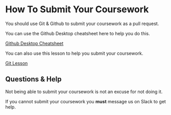 # How To Submit Your Coursework

You should use Git & Github to submit your coursework as a pull request.

You can use the Github Desktop cheatsheet here to help you do this.

[Github Desktop Cheatsheet](http://syllabus.codeyourfuture.io/git/cheatsheet)

You can also use this lesson to help you submit your coursework.

[Git Lesson](http://syllabus.codeyourfuture.io/git/index)

## Questions & Help

Not being able to submit your coursework is not an excuse for not doing it.

If you cannot submit your coursework you **must** message us on Slack to get help.
